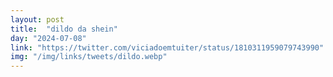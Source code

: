 ```yaml
---
layout: post
title:  "dildo da shein"
day: "2024-07-08"
link: "https://twitter.com/viciadoemtuiter/status/1810311959079743990"
img: "/img/links/tweets/dildo.webp"
---
```

